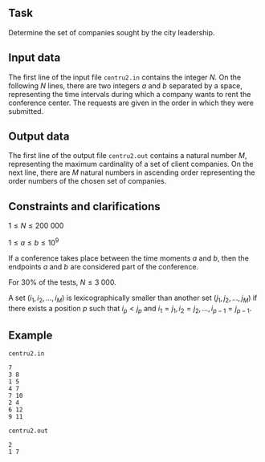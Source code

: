 ## Task

Determine the set of companies sought by the city leadership.

## Input data

The first line of the input file `centru2.in` contains the integer $N$. On the following $N$ lines, there are two integers $a$ and $b$ separated by a space, representing the time intervals during which a company wants to rent the conference center. The requests are given in the order in which they were submitted.

## Output data

The first line of the output file `centru2.out` contains a natural number $M$, representing the maximum cardinality of a set of client companies. On the next line, there are $M$ natural numbers in ascending order representing the order numbers of the chosen set of companies.

## Constraints and clarifications

$1 \leq N \leq 200\ 000$

$1 \leq a \leq b \leq 10^9$

If a conference takes place between the time moments $a$ and $b$, then the endpoints $a$ and $b$ are considered part of the conference.

For 30% of the tests, $N \leq 3\ 000$.

A set $(i_1, i_2, \dots, i_M)$ is lexicographically smaller than another set $(j_1, j_2, \dots, j_M)$ if there exists a position $p$ such that $i_p < j_p$ and $i_1 = j_1, i_2 = j_2, \dots, i_{p-1} = j_{p-1}$.

## Example

`centru2.in`
```
7
3 8
1 5
4 7
7 10
2 4
6 12
9 11
```

`centru2.out`
```
2
1 7
```

